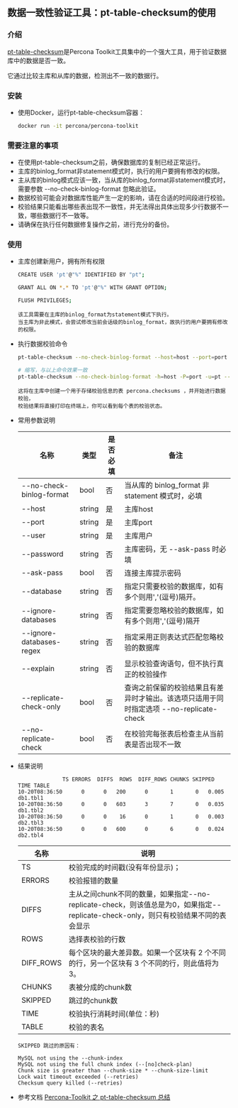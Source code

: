 ## 数据一致性验证工具：pt-table-checksum的使用

### 介绍

[pt-table-checksum](https://docs.percona.com/percona-toolkit/pt-table-checksum.html)是Percona Toolkit工具集中的一个强大工具，用于验证数据库中的数据是否一致。

它通过比较主库和从库的数据，检测出不一致的数据行。

### 安装

+ 使用Docker，运行pt-table-checksum容器：
   ```bash   
   docker run -it percona/percona-toolkit
   ```

### 需要注意的事项

- 在使用pt-table-checksum之前，确保数据库的复制已经正常运行。
- 主库的binlog_format非statement模式时，执行的用户要拥有修改的权限。
- 主从库的binlog模式应该一致，当从库的binlog_format非statement模式时，需要参数 --no-check-binlog-format 忽略此验证。
- 数据校验可能会对数据库性能产生一定的影响，请在合适的时间段进行校验。
- 校验结果只能看出哪些表出现不一致性，并无法得出具体出现多少行数据不一致，哪些数据行不一致等。
- 请确保在执行任何数据修复操作之前，进行充分的备份。

### 使用

+ 主库创建新用户，拥有所有权限

  ```bash
  CREATE USER 'pt'@"%" IDENTIFIED BY "pt";
  
  GRANT ALL ON *.* TO 'pt'@"%" WITH GRANT OPTION;
  
  FLUSH PRIVILEGES;
  ```
  ```text
  该工具需要在主库的binlog_format为statement模式下执行。
  当主库为非此模式，会尝试修改当前会话级的binlog_format，故执行的用户要拥有修改的权限。
  ```

+ 执行数据校验命令
  ```bash
  pt-table-checksum --no-check-binlog-format --host=host --port=port --user=pt --ask-pass 

  # 缩写，与以上命令效果一致
  pt-table-checksum --no-check-binlog-format -h=host -P=port -u=pt --ask-pass 
  ```
  ```text
  这将在主库中创建一个用于存储校验信息的表 percona.checksums ，并开始进行数据校验，
  校验结果将直接打印在终端上，你可以看到每个表的校验状态。
  ```

+ 常用参数说明
  
  | 名称                       | 类型     | 是否必填 | 备注                                |
  |--------|------|-----------------------------------| ---- |
  | --no-check-binlog-format | bool   | 否    | 当从库的 binlog_format 非 statement 模式时，必填 |
  | --host                   | string | 是    | 主库host                            |
  | --port                   | string | 是    | 主库port                            |
  | --user                   | string | 是    | 主库用户                              |
  | --password                   | string | 否    | 主库密码，无 --ask-pass 时必填                              |
  | --ask-pass               | bool   | 否    | 连接主库提示密码                          |
  | --database               | string   | 否    | 指定只需要校验的数据库，如有多个则用','(逗号)隔开。                          |
  | --ignore-databases               | string   | 否    | 指定需要忽略校验的数据库，如有多个则用','(逗号)隔开                          |
  | --ignore-databases-regex               | string   | 否    | 指定采用正则表达式匹配忽略校验的数据库                          |
  | --explain               | string   | 否    | 显示校验查询语句，但不执行真正的校验操作                          |
  | --replicate-check-only   | bool   | 否    | 查询之前保留的校验结果且有差异时才输出。该选项只适用于同时指定选项 --no-replicate-check                         |
  | --no-replicate-check   | bool   | 否    | 在校验完每张表后检查主从当前表是否出现不一致                        |


+ 结果说明
  ```shell
                TS ERRORS  DIFFS  ROWS  DIFF_ROWS CHUNKS SKIPPED    TIME TABLE
  10-20T08:36:50      0      0   200      0       1       0   0.005 db1.tbl1
  10-20T08:36:50      0      0   603      3       7       0   0.035 db1.tbl2
  10-20T08:36:50      0      0    16      0       1       0   0.003 db2.tbl3
  10-20T08:36:50      0      0   600      0       6       0   0.024 db2.tbl4
  ```      
  
  | 名称         | 说明                                                                                        |
  |-------------------------------------------------------------------------------------------| ---- |
  | TS        | 校验完成的时间戳(没有年份显示)；                                                                         |
  | ERRORS    | 校验报错的数量                                                                                   |
  | DIFFS     | 主从之间chunk不同的数量，如果指定--no-replicate-check，则该值总是为0，如果指定--replicate-check-only，则只有校验结果不同的表会显示 |
  | ROWS      | 选择表校验的行数                                                                                  |
  | DIFF_ROWS | 每个区块的最大差异数。如果一个区块有 2 个不同的行，另一个区块有 3 个不同的行，则此值将为 3。                                        |
  | CHUNKS    | 表被分成的chunk数                                                                               |
  | SKIPPED   | 跳过的chunk数                                                                                 |
  | TIME      | 校验执行消耗时间(单位：秒)                                                                            |
  | TABLE     | 校验的表名                                                                                     |

  ```text
  SKIPPED 跳过的原因有：
  
  MySQL not using the --chunk-index
  MySQL not using the full chunk index (--[no]check-plan)
  Chunk size is greater than --chunk-size * --chunk-size-limit
  Lock wait timeout exceeded (--retries)
  Checksum query killed (--retries)
  ```

+ 参考文档
  [Percona-Toolkit 之 pt-table-checksum 总结](https://www.cnblogs.com/dbabd/p/10653408.html)
  

  






